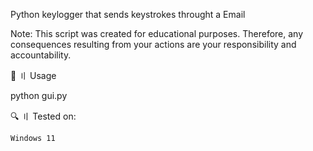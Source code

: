 
Python keylogger that sends keystrokes throught a Email

Note:
This script was created for educational purposes. Therefore, any consequences resulting from your actions are your responsibility and accountability.

🤖 〢 Usage

python gui.py

🔍 〢 Tested on:

    Windows 11
